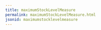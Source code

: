```yaml
---
title: maximumStockLevelMeasure
permalink: maximumStockLevelMeasure.html
jsonid: maximumstocklevelmeasure
---
```

